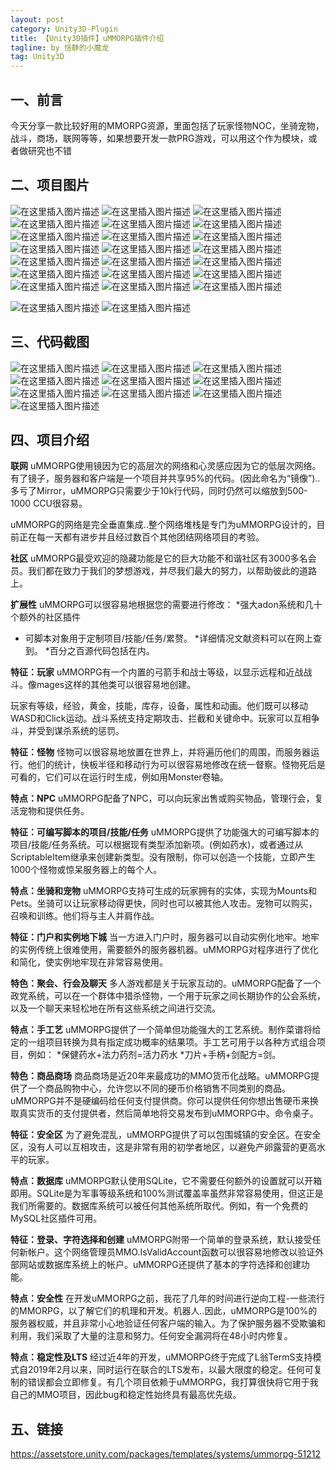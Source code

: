 ```yaml
---
layout: post
category: Unity3D-Plugin
title: 【Unity3D插件】uMMORPG插件介绍
tagline: by 恬静的小魔龙
tag: Unity3D
---
```


## 一、前言
今天分享一款比较好用的MMORPG资源，里面包括了玩家怪物NOC，坐骑宠物，战斗，商场，联网等等，如果想要开发一款PRG游戏，可以用这个作为模块，或者做研究也不错

## 二、项目图片
![在这里插入图片描述](https://img-blog.csdnimg.cn/20190905094321338.png?x-oss-process=image/watermark,type_ZmFuZ3poZW5naGVpdGk,shadow_10,text_aHR0cHM6Ly9ibG9nLmNzZG4ubmV0L3E3NjQ0MjQ1Njc=,size_16,color_FFFFFF,t_70)
![在这里插入图片描述](https://img-blog.csdnimg.cn/20190905094328154.png?x-oss-process=image/watermark,type_ZmFuZ3poZW5naGVpdGk,shadow_10,text_aHR0cHM6Ly9ibG9nLmNzZG4ubmV0L3E3NjQ0MjQ1Njc=,size_16,color_FFFFFF,t_70)
![在这里插入图片描述](https://img-blog.csdnimg.cn/20190905094334307.png?x-oss-process=image/watermark,type_ZmFuZ3poZW5naGVpdGk,shadow_10,text_aHR0cHM6Ly9ibG9nLmNzZG4ubmV0L3E3NjQ0MjQ1Njc=,size_16,color_FFFFFF,t_70)
![在这里插入图片描述](https://img-blog.csdnimg.cn/20190905094342169.png?x-oss-process=image/watermark,type_ZmFuZ3poZW5naGVpdGk,shadow_10,text_aHR0cHM6Ly9ibG9nLmNzZG4ubmV0L3E3NjQ0MjQ1Njc=,size_16,color_FFFFFF,t_70)
![在这里插入图片描述](https://img-blog.csdnimg.cn/20190905094351145.png?x-oss-process=image/watermark,type_ZmFuZ3poZW5naGVpdGk,shadow_10,text_aHR0cHM6Ly9ibG9nLmNzZG4ubmV0L3E3NjQ0MjQ1Njc=,size_16,color_FFFFFF,t_70)
![在这里插入图片描述](https://img-blog.csdnimg.cn/20190905094356484.png?x-oss-process=image/watermark,type_ZmFuZ3poZW5naGVpdGk,shadow_10,text_aHR0cHM6Ly9ibG9nLmNzZG4ubmV0L3E3NjQ0MjQ1Njc=,size_16,color_FFFFFF,t_70)
![在这里插入图片描述](https://img-blog.csdnimg.cn/2019090509440367.png?x-oss-process=image/watermark,type_ZmFuZ3poZW5naGVpdGk,shadow_10,text_aHR0cHM6Ly9ibG9nLmNzZG4ubmV0L3E3NjQ0MjQ1Njc=,size_16,color_FFFFFF,t_70)
![在这里插入图片描述](https://img-blog.csdnimg.cn/20190905094414612.png?x-oss-process=image/watermark,type_ZmFuZ3poZW5naGVpdGk,shadow_10,text_aHR0cHM6Ly9ibG9nLmNzZG4ubmV0L3E3NjQ0MjQ1Njc=,size_16,color_FFFFFF,t_70)
![在这里插入图片描述](https://img-blog.csdnimg.cn/20190905094420743.png?x-oss-process=image/watermark,type_ZmFuZ3poZW5naGVpdGk,shadow_10,text_aHR0cHM6Ly9ibG9nLmNzZG4ubmV0L3E3NjQ0MjQ1Njc=,size_16,color_FFFFFF,t_70)
![在这里插入图片描述](https://img-blog.csdnimg.cn/20190905094433577.png?x-oss-process=image/watermark,type_ZmFuZ3poZW5naGVpdGk,shadow_10,text_aHR0cHM6Ly9ibG9nLmNzZG4ubmV0L3E3NjQ0MjQ1Njc=,size_16,color_FFFFFF,t_70)
![在这里插入图片描述](https://img-blog.csdnimg.cn/20190905094442504.png?x-oss-process=image/watermark,type_ZmFuZ3poZW5naGVpdGk,shadow_10,text_aHR0cHM6Ly9ibG9nLmNzZG4ubmV0L3E3NjQ0MjQ1Njc=,size_16,color_FFFFFF,t_70)
![在这里插入图片描述](https://img-blog.csdnimg.cn/20190905094447913.png?x-oss-process=image/watermark,type_ZmFuZ3poZW5naGVpdGk,shadow_10,text_aHR0cHM6Ly9ibG9nLmNzZG4ubmV0L3E3NjQ0MjQ1Njc=,size_16,color_FFFFFF,t_70)
![在这里插入图片描述](https://img-blog.csdnimg.cn/20190905094453192.png?x-oss-process=image/watermark,type_ZmFuZ3poZW5naGVpdGk,shadow_10,text_aHR0cHM6Ly9ibG9nLmNzZG4ubmV0L3E3NjQ0MjQ1Njc=,size_16,color_FFFFFF,t_70)
![在这里插入图片描述](https://img-blog.csdnimg.cn/20190905094500560.png?x-oss-process=image/watermark,type_ZmFuZ3poZW5naGVpdGk,shadow_10,text_aHR0cHM6Ly9ibG9nLmNzZG4ubmV0L3E3NjQ0MjQ1Njc=,size_16,color_FFFFFF,t_70)
![在这里插入图片描述](https://img-blog.csdnimg.cn/20190905094509923.png?x-oss-process=image/watermark,type_ZmFuZ3poZW5naGVpdGk,shadow_10,text_aHR0cHM6Ly9ibG9nLmNzZG4ubmV0L3E3NjQ0MjQ1Njc=,size_16,color_FFFFFF,t_70)
![在这里插入图片描述](https://img-blog.csdnimg.cn/20190905094519283.png?x-oss-process=image/watermark,type_ZmFuZ3poZW5naGVpdGk,shadow_10,text_aHR0cHM6Ly9ibG9nLmNzZG4ubmV0L3E3NjQ0MjQ1Njc=,size_16,color_FFFFFF,t_70)
![在这里插入图片描述](https://img-blog.csdnimg.cn/20190905094525543.png?x-oss-process=image/watermark,type_ZmFuZ3poZW5naGVpdGk,shadow_10,text_aHR0cHM6Ly9ibG9nLmNzZG4ubmV0L3E3NjQ0MjQ1Njc=,size_16,color_FFFFFF,t_70)
![在这里插入图片描述](https://img-blog.csdnimg.cn/20190905094532455.png?x-oss-process=image/watermark,type_ZmFuZ3poZW5naGVpdGk,shadow_10,text_aHR0cHM6Ly9ibG9nLmNzZG4ubmV0L3E3NjQ0MjQ1Njc=,size_16,color_FFFFFF,t_70)
![在这里插入图片描述](https://img-blog.csdnimg.cn/20190905094601663.png?x-oss-process=image/watermark,type_ZmFuZ3poZW5naGVpdGk,shadow_10,text_aHR0cHM6Ly9ibG9nLmNzZG4ubmV0L3E3NjQ0MjQ1Njc=,size_16,color_FFFFFF,t_70)
![在这里插入图片描述](https://img-blog.csdnimg.cn/20190905094609775.png?x-oss-process=image/watermark,type_ZmFuZ3poZW5naGVpdGk,shadow_10,text_aHR0cHM6Ly9ibG9nLmNzZG4ubmV0L3E3NjQ0MjQ1Njc=,size_16,color_FFFFFF,t_70)
![在这里插入图片描述](https://img-blog.csdnimg.cn/20190905094616145.png?x-oss-process=image/watermark,type_ZmFuZ3poZW5naGVpdGk,shadow_10,text_aHR0cHM6Ly9ibG9nLmNzZG4ubmV0L3E3NjQ0MjQ1Njc=,size_16,color_FFFFFF,t_70)

![在这里插入图片描述](https://img-blog.csdnimg.cn/20190905094808127.png?x-oss-process=image/watermark,type_ZmFuZ3poZW5naGVpdGk,shadow_10,text_aHR0cHM6Ly9ibG9nLmNzZG4ubmV0L3E3NjQ0MjQ1Njc=,size_16,color_FFFFFF,t_70)
![在这里插入图片描述](https://img-blog.csdnimg.cn/20190905095009722.png?x-oss-process=image/watermark,type_ZmFuZ3poZW5naGVpdGk,shadow_10,text_aHR0cHM6Ly9ibG9nLmNzZG4ubmV0L3E3NjQ0MjQ1Njc=,size_16,color_FFFFFF,t_70)
## 三、代码截图
![在这里插入图片描述](https://img-blog.csdnimg.cn/20190905094816240.png)
![在这里插入图片描述](https://img-blog.csdnimg.cn/20190905094855934.png?x-oss-process=image/watermark,type_ZmFuZ3poZW5naGVpdGk,shadow_10,text_aHR0cHM6Ly9ibG9nLmNzZG4ubmV0L3E3NjQ0MjQ1Njc=,size_16,color_FFFFFF,t_70)
![在这里插入图片描述](https://img-blog.csdnimg.cn/20190905094901979.png?x-oss-process=image/watermark,type_ZmFuZ3poZW5naGVpdGk,shadow_10,text_aHR0cHM6Ly9ibG9nLmNzZG4ubmV0L3E3NjQ0MjQ1Njc=,size_16,color_FFFFFF,t_70)
![在这里插入图片描述](https://img-blog.csdnimg.cn/20190905094908583.png?x-oss-process=image/watermark,type_ZmFuZ3poZW5naGVpdGk,shadow_10,text_aHR0cHM6Ly9ibG9nLmNzZG4ubmV0L3E3NjQ0MjQ1Njc=,size_16,color_FFFFFF,t_70)
![在这里插入图片描述](https://img-blog.csdnimg.cn/20190905094926570.png?x-oss-process=image/watermark,type_ZmFuZ3poZW5naGVpdGk,shadow_10,text_aHR0cHM6Ly9ibG9nLmNzZG4ubmV0L3E3NjQ0MjQ1Njc=,size_16,color_FFFFFF,t_70)
![在这里插入图片描述](https://img-blog.csdnimg.cn/20190905094932635.png?x-oss-process=image/watermark,type_ZmFuZ3poZW5naGVpdGk,shadow_10,text_aHR0cHM6Ly9ibG9nLmNzZG4ubmV0L3E3NjQ0MjQ1Njc=,size_16,color_FFFFFF,t_70)
![在这里插入图片描述](https://img-blog.csdnimg.cn/2019090509493917.png?x-oss-process=image/watermark,type_ZmFuZ3poZW5naGVpdGk,shadow_10,text_aHR0cHM6Ly9ibG9nLmNzZG4ubmV0L3E3NjQ0MjQ1Njc=,size_16,color_FFFFFF,t_70)
![在这里插入图片描述](https://img-blog.csdnimg.cn/20190905094945354.png?x-oss-process=image/watermark,type_ZmFuZ3poZW5naGVpdGk,shadow_10,text_aHR0cHM6Ly9ibG9nLmNzZG4ubmV0L3E3NjQ0MjQ1Njc=,size_16,color_FFFFFF,t_70)
![在这里插入图片描述](https://img-blog.csdnimg.cn/20190905094950586.png?x-oss-process=image/watermark,type_ZmFuZ3poZW5naGVpdGk,shadow_10,text_aHR0cHM6Ly9ibG9nLmNzZG4ubmV0L3E3NjQ0MjQ1Njc=,size_16,color_FFFFFF,t_70)
![在这里插入图片描述](https://img-blog.csdnimg.cn/20190905094956613.png?x-oss-process=image/watermark,type_ZmFuZ3poZW5naGVpdGk,shadow_10,text_aHR0cHM6Ly9ibG9nLmNzZG4ubmV0L3E3NjQ0MjQ1Njc=,size_16,color_FFFFFF,t_70)

## 四、项目介绍
**联网**
uMMORPG使用镜因为它的高层次的网络和心灵感应因为它的低层次网络。有了镜子，服务器和客户端是一个项目并共享95%的代码。(因此命名为“镜像”)..多亏了Mirror，uMMORPG只需要少于10k行代码，同时仍然可以缩放到500-1000 CCU很容易。

uMMORPG的网络是完全垂直集成..整个网络堆栈是专门为uMMORPG设计的，目前正在每一天都有进步并且经过数百个其他团结网络项目的考验。

**社区**
uMMORPG最受欢迎的隐藏功能是它的巨大功能不和谐社区有3000多名会员。我们都在致力于我们的梦想游戏，并尽我们最大的努力，以帮助彼此的道路上。

**扩展性**
uMMORPG可以很容易地根据您的需要进行修改：
*强大adon系统和几十个额外的社区插件
  * 可脚本对象用于定制项目/技能/任务/累赘。
*详细情况文献资料可以在网上查到。
*百分之百源代码包括在内。

**特征：玩家**
uMMORPG有一个内置的弓箭手和战士等级，以显示远程和近战战斗。像mages这样的其他类可以很容易地创建。

玩家有等级，经验，黄金，技能，库存，设备，属性和动画。他们既可以移动WASD和Click运动。战斗系统支持定期攻击、拦截和关键命中。玩家可以互相争斗，并受到谋杀系统的惩罚。

**特征：怪物**
怪物可以很容易地放置在世界上，并将遍历他们的周围，而服务器运行。他们的统计，快板半径和移动行为可以很容易地修改在统一督察。怪物死后是可看的，它们可以在运行时生成，例如用Monster卷轴。

**特点：NPC**
uMMORPG配备了NPC，可以向玩家出售或购买物品，管理行会，复活宠物和提供任务。

**特征：可编写脚本的项目/技能/任务**
uMMORPG提供了功能强大的可编写脚本的项目/技能/任务系统。可以根据现有类型添加新项。(例如药水)，或者通过从ScriptableItem继承来创建新类型。没有限制，你可以创造一个技能，立即产生1000个怪物或惊呆服务器上的每个人。

**特点：坐骑和宠物**
uMMORPG支持可生成的玩家拥有的实体，实现为Mounts和Pets。坐骑可以让玩家移动得更快，同时也可以被其他人攻击。宠物可以购买，召唤和训练。他们将与主人并肩作战。

**特征：门户和实例地下城**
当一方进入门户时，服务器可以自动实例化地牢。地牢的实例传统上很难使用，需要额外的服务器机器。uMMORPG对程序进行了优化和简化，使实例地牢现在非常容易使用。

**特色：聚会、行会及聊天**
多人游戏都是关于玩家互动的。uMMORPG配备了一个政党系统，可以在一个群体中猎杀怪物，一个用于玩家之间长期协作的公会系统，以及一个聊天来轻松地在所有这些系统之间进行交流。

**特点：手工艺**
uMMORPG提供了一个简单但功能强大的工艺系统。制作菜谱将给定的一组项目转换为具有指定成功概率的结果项。手工艺可用于以各种方式组合项目，例如：
*保健药水+法力药剂=活力药水
*刀片+手柄+剑配方=剑。

**特色：商品商场**
商品商场是近20年来最成功的MMO货币化战略。uMMORPG提供了一个商品购物中心，允许您以不同的硬币价格销售不同类别的商品。uMMORPG并不是硬编码给任何支付提供商。你可以提供任何你想出售硬币来换取真实货币的支付提供者，然后简单地将交易发布到uMMORPG中。命令桌子。

**特征：安全区**
为了避免混乱，uMMORPG提供了可以包围城镇的安全区。在安全区，没有人可以互相攻击，这是非常有用的初学者地区，以避免产卵露营的更高水平的玩家。

**特点：数据库**
uMMORPG默认使用SQLite，它不需要任何额外的设置就可以开箱即用。SQLite是为军事等级系统和100%测试覆盖率虽然非常容易使用，但这正是我们所需要的。数据库系统可以被任何其他系统所取代。例如，有一个免费的MySQL社区插件可用。

**特征：登录、字符选择和创建**
uMMORPG附带一个简单的登录系统，默认接受任何新帐户。这个网络管理员MMO.IsValidAccount函数可以很容易地修改以验证外部网站或数据库系统上的帐户。uMMORPG还提供了基本的字符选择和创建功能。

**特点：安全性**
在开发uMMORPG之前，我花了几年的时间进行逆向工程-一些流行的MMORPG，以了解它们的机理和开发。机器人..因此，uMMORPG是100%的服务器权威，并且非常小心地验证任何客户端的输入。为了保护服务器不受欺骗和利用，我们采取了大量的注意和努力。任何安全漏洞将在48小时内修复。

**特点：稳定性及LTS**
经过近4年的开发，uMMORPG终于完成了L翁TermS支持模式自2019年2月以来，同时运行在联合的LTS发布，以最大限度的稳定。任何可复制的错误都会立即修复。有几个项目依赖于uMMORPG，我打算很快将它用于我自己的MMO项目，因此bug和稳定性始终具有最高优先级。

## 五、链接
https://assetstore.unity.com/packages/templates/systems/ummorpg-51212
